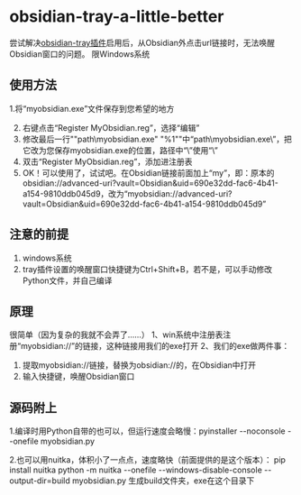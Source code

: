 # obsidian-tray-a-little-better
尝试解决[obsidian-tray插件](https://github.com/dragonwocky/obsidian-tray)启用后，从Obsidian外点击url链接时，无法唤醒Obsidian窗口的问题。
限Windows系统

## 使用方法
1.将“myobsidian.exe”文件保存到您希望的地方

2. 右键点击“Register MyObsidian.reg”，选择“编辑”
3. 修改最后一行"\"path\\myobsidian.exe\" \"%1\""中“path\\myobsidian.exe\”，把它改为您保存myobsidian.exe的位置，路径中“\”使用“\\”
4. 双击“Register MyObsidian.reg”，添加进注册表
5. OK！可以使用了，试试吧。在Obsidian链接前面加上“my”，即：原本的obsidian://advanced-uri?vault=Obsidian&uid=690e32dd-fac6-4b41-a154-9810ddb045d9，改为“myobsidian://advanced-uri?vault=Obsidian&uid=690e32dd-fac6-4b41-a154-9810ddb045d9”

## 注意的前提
1. windows系统
2. tray插件设置的唤醒窗口快捷键为Ctrl+Shift+B，若不是，可以手动修改Python文件，并自己编译

## 原理
很简单（因为复杂的我就不会弄了……）
1、win系统中注册表注册“myobsidian://”的链接，这种链接用我们的exe打开
2、我们的exe做两件事：
  1. 提取myobsidian://链接，替换为obsidian://的，在Obsidian中打开
  2. 输入快捷键，唤醒Obsidian窗口

## 源码附上
1.编译时用Python自带的也可以，但运行速度会略慢：pyinstaller --noconsole --onefile myobsidian.py

2.也可以用nuitka，体积小了一点点，速度略快（前面提供的是这个版本）：
pip install nuitka
python -m nuitka --onefile --windows-disable-console --output-dir=build myobsidian.py
生成build文件夹，exe在这个目录下
